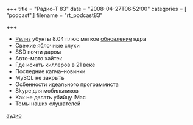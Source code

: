+++
title = "Радио-Т 83"
date = "2008-04-27T06:52:00"
categories = [ "podcast",]
filename = "rt_podcast83"

+++

- [Релиз](http://soft.compulenta.ru/355713/) убунты 8.04 плюс мягкое [обновление](http://soft.compulenta.ru/355285/) ядра
- Свежие яблочные слухи
- SSD почти даром
- Авто–мото хайтек
- Где искать киллеров в 21 веке
- Последние капча–новинки
- MySQL не закрыть
- Осбенности идеального программиста
- Skype для мобильников
- Как не делать убийцу iMac
- Темы наших слушателей

[аудио](https://cdn.radio-t.com/rt_podcast83.mp3)
<audio src="https://cdn.radio-t.com/rt_podcast83.mp3" preload="none"></audio>
